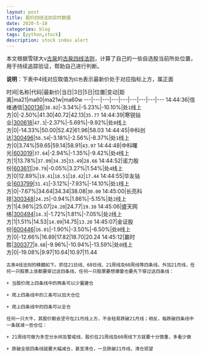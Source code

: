 ```yaml
---
layout: post
title: 股价四线法则实时数据
date: 2020-5-10
categories: blog
tags: [python,stock]
description: stock index alert
---
```



本文根据雪球大v[古泉](https://xueqiu.com/u/7148646888)的[古泉四线法则](https://xueqiu.com/7148646888/130498192)，计算了自己的一些自选股当前所处位置，用于持续追踪验证，帮助自己进行判断。

**说明**：下表中4线对应取值为`红色`表示最新价处于对应指标上方，属正面

时间|名称|代码|最新价|当日|3日|5日|位置|变动|距离|ma21|ma60|ma21w|ma60w
---|---|---|---|---|---|---|---|---
14:44:36|信维通信|[300136](https://xueqiu.com/S/SZ300136)|`38.82`|-3.34%|-5.23%|-10.10%|处`1`线上方|0|-2.50%|41.30|40.72|42.13|`35.77`
14:44:39|寒锐钴业|[300618](https://xueqiu.com/S/SZ300618)|`47.3`|-2.37%|-5.69%|-9.92%|处`0`线上方|0|-14.33%|50.00|52.42|61.96|58.03
14:44:45|中科创达|[300496](https://xueqiu.com/S/SZ300496)|`56.54`|-3.18%|-2.56%|-8.37%|处`1`线上方|0|3.74%|59.65|59.14|58.91|`43.97`
14:44:48|中科曙光|[603019](https://xueqiu.com/S/SH603019)|`37.64`|-2.94%|-1.35%|-9.42%|处`4`线上方|1|13.78%|`37.09`|`34.35`|`33.49`|`28.66`
14:44:52|诺力股份|[603611](https://xueqiu.com/S/SH603611)|`20.79`|-0.05%|3.27%|1.54%|处`4`线上方|0|12.89%|`19.41`|`18.51`|`18.42`|`17.44`
14:44:55|华友钴业|[603799](https://xueqiu.com/S/SH603799)|`31.41`|-3.12%|-7.93%|-14.10%|处`1`线上方|0|-7.67%|34.64|34.34|38.08|`30.00`
14:45:00|长亮科技|[300348](https://xueqiu.com/S/SZ300348)|`24.25`|-0.94%|1.86%|-5.15%|处`2`线上方|1|4.98%|25.07|`24.20`|24.77|`19.38`
14:45:06|盛天网络|[300494](https://xueqiu.com/S/SZ300494)|`14.3`|-1.72%|1.81%|-7.05%|处`2`线上方|1|1.51%|14.53|`14.09`|14.75|`13.20`
14:45:07|金证股份|[600446](https://xueqiu.com/S/SH600446)|`16.01`|-1.90%|-3.50%|-6.50%|处`0`线上方|0|-12.66%|16.89|17.82|18.70|20.24
14:45:12|赢时胜|[300377](https://xueqiu.com/S/SZ300377)|`8.68`|-9.96%|-10.94%|-13.59%|处`0`线上方|0|-19.08%|9.97|10.64|10.97|11.44

```
古泉4线法则的精髓如下。抓住21日线、60日线、21周线及60周线等四条线，外加21月线，任何一只股票上涨都要穿过这四条线，任何一只股票要想爆雷也要先下穿过这四条线：

+ 当股价爬上四条线中的两条可以少量建仓

+ 爬上四条线中的三条可以加大仓位

+ 爬上四条线中的四条可以全仓

任何一只大牛，其股价都会坚守在21月线上方，不会轻易跌破21月线；相反，每跌破四条线中一条就减一些仓位：

+ 21周线可做为多空分水岭及警戒线，股价在21周线及60周线下方就要十分慎重，多看少做

+ 跌破全部四条线就要大幅减仓，甚至清仓，一旦跌破21月线，清仓观望
```